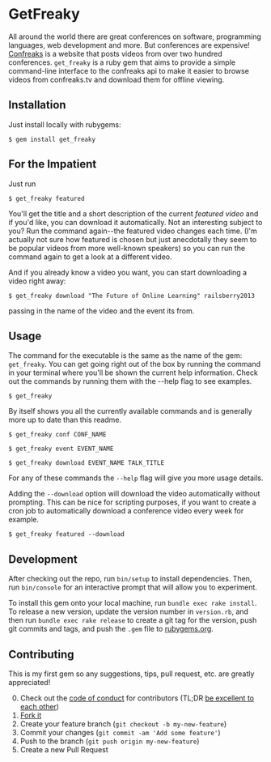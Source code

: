 # GetFreaky

All around the world there are great conferences on software, programming languages, web development and more. But conferences are expensive! [Confreaks](confreaks.tv) is a website that posts videos from over two hundred conferences. ```get_freaky``` is a ruby gem that aims to provide a simple command-line interface to the confreaks api to make it easier to browse videos from confreaks.tv and download them for offline viewing.

## Installation

Just install locally with rubygems:

    $ gem install get_freaky

## For the Impatient

Just run

    $ get_freaky featured

You'll get the title and a short description of the current *featured video* and if you'd like, you can download it automatically. Not an interesting subject to you? Run the command again--the featured video changes each time. (I'm actually not sure how featured is chosen but just anecdotally they seem to be popular videos from more well-known speakers) so you can run the command again to get a look at a different video.

And if you already know a video you want, you can start downloading a video right away:

    $ get_freaky download "The Future of Online Learning" railsberry2013

passing in the name of the video and the event its from.

## Usage

The command for the executable is the same as the name of the gem: ```get_freaky```. You can get going right out of the box by running the command in your terminal where you'll be shown the current help information. Check out the commands by running them with the --help flag to see examples.

    $ get_freaky

By itself shows you all the currently available commands and is generally more up to date than this readme.

    $ get_freaky conf CONF_NAME

    $ get_freaky event EVENT_NAME

    $ get_freaky download EVENT_NAME TALK_TITLE

For any of these commands the ```--help``` flag will give you more usage details.

Adding the ```--download``` option will download the video automatically without prompting. This can be nice for scripting purposes, if you want to create a cron job to automatically download a conference video every week for example.

    $ get_freaky featured --download

## Development

After checking out the repo, run `bin/setup` to install dependencies. Then, run `bin/console` for an interactive prompt that will allow you to experiment.

To install this gem onto your local machine, run `bundle exec rake install`. To release a new version, update the version number in `version.rb`, and then run `bundle exec rake release` to create a git tag for the version, push git commits and tags, and push the `.gem` file to [rubygems.org](https://rubygems.org).

## Contributing
This is my first gem so any suggestions, tips, pull request, etc. are greatly appreciated!

0. Check out the [code of conduct](https://github.com/smcabrera/get_freaky/blob/master/CODE_OF_CONDUCT.md) for contributors (TL;DR [be excellent to each other](http://giphy.com/gifs/POekkUcKs16gg/html5))
1. [Fork it](https://github.com/smcabrera/get_freaky/fork)
2. Create your feature branch (`git checkout -b my-new-feature`)
3. Commit your changes (`git commit -am 'Add some feature'`)
4. Push to the branch (`git push origin my-new-feature`)
5. Create a new Pull Request
